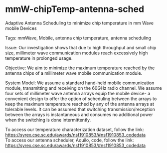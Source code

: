 # mmW-chipTemp-antenna-sched
Adaptive Antenna Scheduling to minimize chip temperature in mm Wave mobile Devices

Tags: mmWave, Mobile, antenna chip temperature, antenna scheduling

Issue: Our investigation shows that due to high throughput and small chip size, millimeter wave communication modules reach excessively high temperature in prolonged usage.   

Objective: We aim to minimize the maximum temperature reached by the antenna chips of a millimeter wave mobile communication module.

System Model: We assume a standard hand-held mobile communication module, transmitting and receiving on the 60GHz radio channel. We assume four sets of millimeter wave antenna arrays equip the mobile device- a convenient design to offer the option of scheduling between the arrays to keep the maximum temperature reached by any of the antenna arrays at tolerable levels. It can be assumed that switching transmission/reception between the arrays is instantaneous and consumes no additional power when the switching is done intermittently. 

To access our temperature characterization dataset, follow the link: https://syrex.cse.sc.edu/awards/nsf1910853/#nsf1910853_codedata  
To access our antenna scheduler, Aquilo, code, follow the link: https://syrex.cse.sc.edu/awards/nsf1910853/#nsf1910853_codedata

